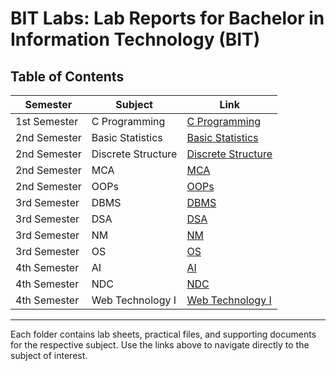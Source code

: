 # BIT Labs: Lab Reports for Bachelor in Information Technology (BIT)

## Table of Contents

| Semester         | Subject             | Link                                                                 |
|------------------|---------------------|----------------------------------------------------------------------|
| 1st Semester     | C Programming       | [C Programming](1st%20Semester/C%20Programming/)                     |
| 2nd Semester     | Basic Statistics    | [Basic Statistics](2nd%20Semester/Basic%20Statistics/)               |
| 2nd Semester     | Discrete Structure  | [Discrete Structure](2nd%20Semester/Discrete%20Structure/)           |
| 2nd Semester     | MCA                 | [MCA](2nd%20Semester/MCA/)                                           |
| 2nd Semester     | OOPs                | [OOPs](2nd%20Semester/OOPs/)                                         |
| 3rd Semester     | DBMS                | [DBMS](3rd%20Semester/DBMS/)                                         |
| 3rd Semester     | DSA                 | [DSA](3rd%20Semester/DSA/)                                           |
| 3rd Semester     | NM                  | [NM](3rd%20Semester/NM/)                                             |
| 3rd Semester     | OS                  | [OS](3rd%20Semester/OS/)                                             |
| 4th Semester     | AI                  | [AI](4th%20Semester/AI/)                                             |
| 4th Semester     | NDC                 | [NDC](4th%20Semester/NDC/)                                           |
| 4th Semester     | Web Technology I    | [Web Technology I](4th%20Semester/Web%20Technology%20I/)             |

---

Each folder contains lab sheets, practical files, and supporting documents for the respective subject. Use the links above to navigate directly to the subject of interest.
